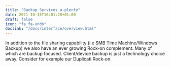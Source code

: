 ```yaml
---
title: "Backup Services a-plenty"
date: 2021-10-15T16:01:28+01:00
draft: false
icon: "fa fa-undo"
doclink: "/docs/interface/overview.html"
---
```


In addition to the file sharing capability (i.e SMB Time Machine/Windows Backup) we also have an ever growing Rock-on complement.
Many of which are backup focused.
Client/device backup is just a technology choice away.
Consider for example our Duplicati Rock-on.